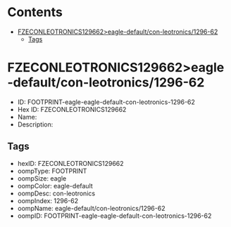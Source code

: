 



Contents
========

* [FZECONLEOTRONICS129662>eagle-default/con-leotronics/1296-62](#fzeconleotronics129662eagle-defaultcon-leotronics1296-62)
	* [Tags](#tags)

# FZECONLEOTRONICS129662>eagle-default/con-leotronics/1296-62

- ID: FOOTPRINT-eagle-eagle-default-con-leotronics-1296-62
- Hex ID: FZECONLEOTRONICS129662
- Name: 
- Description: 

## Tags

- hexID: FZECONLEOTRONICS129662
- oompType: FOOTPRINT
- oompSize: eagle
- oompColor: eagle-default
- oompDesc: con-leotronics
- oompIndex: 1296-62
- oompName: eagle-default/con-leotronics/1296-62
- oompID: FOOTPRINT-eagle-eagle-default-con-leotronics-1296-62
